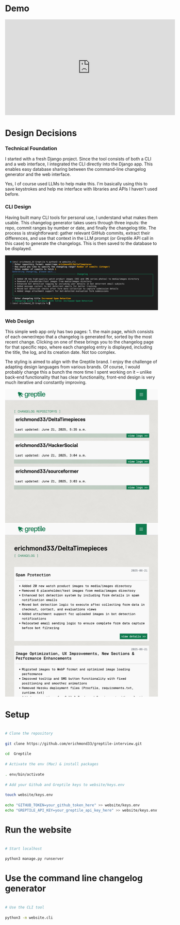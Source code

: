 # Demo

<iframe width="560" height="315" src="https://www.youtube.com/embed/jvnEXVmyP9E?si=imdHt35NmJAOJ69M" title="YouTube video player" frameborder="0" allow="accelerometer; autoplay; clipboard-write; encrypted-media; gyroscope; picture-in-picture; web-share" referrerpolicy="strict-origin-when-cross-origin" allowfullscreen></iframe>

# Design Decisions

### Technical Foundation

I started with a fresh Django project. Since the tool consists of both a CLI and a web interface, I integrated the CLI directly into the Django app. This enables easy database sharing between the command-line changelog generator and the web interface.

Yes, I of course used LLMs to help make this. I'm basically using this to save keystrokes and help me interface with libraries and APIs I haven't used before.

### CLI Design

Having built many CLI tools for personal use, I understand what makes them usable. This changelog generator takes users through three inputs: the repo, commit ranges by number or date, and finally the changelog title. The process is straightforward: gather relevant GitHub commits, extract their differences, and use that context in the LLM prompt (or Greptile API call in this case) to generate the changelogs. This is then saved to the database to be displayed.

![Screenshot of the application interface](img1.jpg)

### Web Design

This simple web app only has two pages: 1. the main page, which consists of each owner/repo that a changelog is generated for, sorted by the most recent change. Clicking on one of these brings you to the changelog page for that specific repo, where each changelog entry is displayed, including the title, the log, and its creation date. Not too complex.

The styling is aimed to align with the Greptile brand. I enjoy the challenge of adapting design languages from various brands. Of course, I would probably change this a bunch the more time I spent working on it – unlike back-end functionality that has clear functionality, front-end design is very much iterative and constantly improving.

![](img2.jpg)
![](img3.jpg)

# Setup

```zsh

# Clone the repository

git clone https://github.com/erichmond33/greptile-interview.git

cd  Greptile

# Activate the env (Mac) & install packages

. env/bin/activate

# Add your Github and Greptile keys to website/keys.env

touch website/keys.env

echo "GITHUB_TOKEN=your_github_token_here" >> website/keys.env
echo "GREPTILE_API_KEY=your_greptile_api_key_here" >> website/keys.env

```

# Run the website

```zsh

# Start localhost

python3 manage.py runserver

```

# Use the command line changelog generator

```zsh

# Use the CLI tool

python3 -m website.cli

```